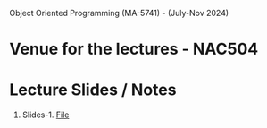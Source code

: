 Object Oriented Programming (MA-5741) - (July-Nov 2024)
# Venue for the lectures - NAC504


# Lecture Slides / Notes
1. Slides-1. [File](OOP_August_2024/lides-1.pdf)
